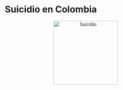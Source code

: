 # Suicidio en Colombia

<p align="center">
  <img src="images/Portada.png" alt="Suicidio" width="200px"/>
</p>


```{tableofcontents}
```
